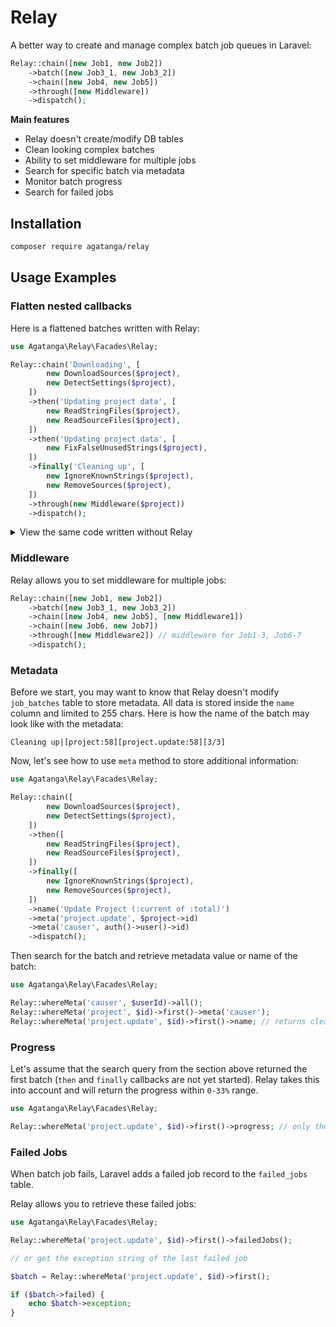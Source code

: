 # Relay

A better way to create and manage complex batch job queues in Laravel:

```php
Relay::chain([new Job1, new Job2])
    ->batch([new Job3_1, new Job3_2])
    ->chain([new Job4, new Job5])
    ->through([new Middleware])
    ->dispatch();
```

**Main features**

 -  Relay doesn't create/modify DB tables
 -  Clean looking complex batches
 -  Ability to set middleware for multiple jobs
 -  Search for specific batch via metadata
 -  Monitor batch progress
 -  Search for failed jobs

## Installation

```bash
composer require agatanga/relay
```

## Usage Examples

### Flatten nested callbacks

Here is a flattened batches written with Relay:

```php
use Agatanga\Relay\Facades\Relay;

Relay::chain('Downloading', [
        new DownloadSources($project),
        new DetectSettings($project),
    ])
    ->then('Updating project data', [
        new ReadStringFiles($project),
        new ReadSourceFiles($project),
    ])
    ->then('Updating project data', [
        new FixFalseUnusedStrings($project),
    ])
    ->finally('Cleaning up', [
        new IgnoreKnownStrings($project),
        new RemoveSources($project),
    ])
    ->through(new Middleware($project))
    ->dispatch();
```

<details>
    <summary>View the same code written without Relay</summary>

```php
Bus::batch([
    [
        new DownloadSources($project)->through(new Middleware($project)),
        new DetectSettings($project)->through(new Middleware($project)),
    ],
])->then(function (Batch $batch) use ($project) {
    Bus::batch([
        new ReadStringFiles($project)->through(new Middleware($project)),
        new ReadSourceFiles($project)->through(new Middleware($project)),
    ])->then(function (Batch $batch) use ($project) {
        Bus::batch([
            new FixFalseUnusedStrings($project)->through(new Middleware($project)),
        ])->finally(function (Batch $batch) use ($project) {
            Bus::batch([
                new IgnoreKnownStrings($project)->through(new Middleware($project)),
                new RemoveSources($project)->through(new Middleware($project)),
            ])->name('Cleaning up')->dispatch();
        })->name('Updating project data')->dispatch();
    })->name('Updating project data')->dispatch();
})->name('Downloading')->dispatch();
```
</details>

### Middleware

Relay allows you to set middleware for multiple jobs:

```php
Relay::chain([new Job1, new Job2])
    ->batch([new Job3_1, new Job3_2])
    ->chain([new Job4, new Job5], [new Middleware1])
    ->chain([new Job6, new Job7])
    ->through([new Middleware2]) // middleware for Job1-3, Job6-7
    ->dispatch();
```

### Metadata

Before we start, you may want to know that Relay doesn't modify `job_batches` table
to store metadata. All data is stored inside the `name` column and limited to
255 chars. Here is how the name of the batch may look like with the metadata:

```
Cleaning up|[project:58][project.update:58][3/3]
```

Now, let's see how to use `meta` method to store additional information:

```php
use Agatanga\Relay\Facades\Relay;

Relay::chain([
        new DownloadSources($project),
        new DetectSettings($project),
    ])
    ->then([
        new ReadStringFiles($project),
        new ReadSourceFiles($project),
    ])
    ->finally([
        new IgnoreKnownStrings($project),
        new RemoveSources($project),
    ])
    ->name('Update Project (:current of :total)')
    ->meta('project.update', $project->id)
    ->meta('causer', auth()->user()->id)
    ->dispatch();
```

Then search for the batch and retrieve metadata value or name of the batch:

```php
use Agatanga\Relay\Facades\Relay;

Relay::whereMeta('causer', $userId)->all();
Relay::whereMeta('project', $id)->first()->meta('causer');
Relay::whereMeta('project.update', $id)->first()->name; // returns clean name
```

### Progress

Let's assume that the search query from the section above returned the first
batch (`then` and `finally` callbacks are not yet started). Relay takes this into
account and will return the progress within `0-33%` range.

```php
use Agatanga\Relay\Facades\Relay;

Relay::whereMeta('project.update', $id)->first()->progress; // only the last callback can return 100%
```

### Failed Jobs

When batch job fails, Laravel adds a failed job record to the `failed_jobs` table.

Relay allows you to retrieve these failed jobs:

```php
use Agatanga\Relay\Facades\Relay;

Relay::whereMeta('project.update', $id)->first()->failedJobs();

// or get the exception string of the last failed job

$batch = Relay::whereMeta('project.update', $id)->first();

if ($batch->failed) {
    echo $batch->exception;
}
```
